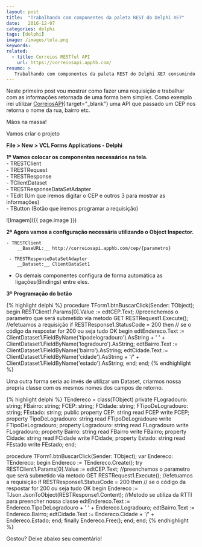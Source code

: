 ```yaml
---
layout: post
title:  "Trabalhando com componentes da paleta REST do Delphi XE7"
date:   2016-12-07
categories: delphi
tags: [delphi]
image: /images/tela.png
keywords:
related:
  - title: Correios RESTful API
    url: https://correiosapi.apphb.com/
resumo: >
   Trabalhando com componentes da paleta REST do Delphi XE7 consumindo uma api utilizando método GET.
---
```


Neste primeiro post vou mostrar como fazer uma requisição e trabalhar com as informações retornada de uma forma bem simples. 
Como exemplo irei utilizar [CorreiosAPI](https://correiosapi.apphb.com/){:target="_blank"} uma API que passado um CEP nos retorna o nome da rua, bairro etc.


Mãos na massa!

Vamos criar o projeto  
  
**File > New > VCL Forms Applications - Delphi**
  
**1º Vamos colocar os componentes necessários na tela.**   
     - TRESTClient  
     - TRESTRequest  
     - TRESTResponse  
     - TClientDataset  
     - TRESTResponseDataSetAdapter  
     - TEdit (Um que iremos digitar o CEP e outros 3 para mostrar as informações)  
     - TButton (Botão que iremos programar a requisição)  

![Imagem]({{ page.image }})

**2º Agora vamos a configuração necessária utilizando o Object Inspector.**  
	
	- TRESTClient  
		__BaseURL:__ http://correiosapi.apphb.com/cep/{parametro}  
	  
	 - TRESTResponseDataSetAdapter  
		__Dataset:__ ClientDataSet1  
  
* Os demais componentes configura de forma automática as ligações(Bindings) entre eles.
  
**3º Programação do botão**

{% highlight delphi %}
procedure TForm1.btnBuscarClick(Sender: TObject);
begin
  RESTClient1.Params[0].Value := edtCEP.Text;  //preenchemos o parametro que será submetido via metodo GET
  RESTRequest1.Execute();  //efetuamos a requisição
  if RESTResponse1.StatusCode = 200 then  // se o código da respostar for 200 ou seja tudo OK
  begin
    edtEndereco.Text := ClientDataset1.FieldByName('tipodelogradouro').AsString + ' ' + ClientDataset1.FieldByName('logradouro').AsString;
    edtBairro.Text := ClientDataset1.FieldByName('bairro').AsString;
    edtCidade.Text := ClientDataset1.FieldByName('cidade').AsString + '/' + ClientDataset1.FieldByName('estado').AsString;
    end;
end;
{% endhighlight %}

Uma outra forma seria ao invés de utilizar um Dataset, criarmos nossa propria classe com os mesmos nomes dos campos de retorno.

{% highlight delphi %}
  TEndereco = class(TObject)
  private
    FLogradouro: string;
    FBairro: string;
    FCEP: string;
    FCidade: string;
    FTipoDeLogradouro: string;
    FEstado: string;
  public
    property CEP: string read FCEP write FCEP;
    property TipoDeLogradouro: string read FTipoDeLogradouro write FTipoDeLogradouro;
    property Logradouro: string read FLogradouro write FLogradouro;
    property Bairro: string read FBairro write FBairro;
    property Cidade: string read FCidade write FCidade;
    property Estado: string read FEstado write FEstado;
  end;



procedure TForm1.btnBuscarClick(Sender: TObject);
var
  Endereco: TEndereco;
begin
  Endereco := TEndereco.Create();
  try
    RESTClient1.Params[0].Value := edtCEP.Text;  //preenchemos o parametro que será submetido via metodo GET
    RESTRequest1.Execute();  //efetuamos a requisição
    if RESTResponse1.StatusCode = 200 then  // se o código da respostar for 200 ou seja tudo OK
    begin
      Endereco := TJson.JsonToObject<TEndereco>(RESTResponse1.Content);  //Metodo se utiliza da RTTI para preencher nossa classe
      edtEndereco.Text := Endereco.TipoDeLogradouro + ' ' + Endereco.Logradouro;
      edtBairro.Text := Endereco.Bairro;
      edtCidade.Text := Endereco.Cidade + '/' + Endereco.Estado;
    end;
  finally
    Endereco.Free();
  end;
end;
{% endhighlight %}




Gostou? Deixe abaixo seu comentário!


